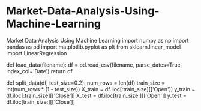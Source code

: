 # Market-Data-Analysis-Using-Machine-Learning
Market Data Analysis Using Machine Learning
import numpy as np
import pandas as pd
import matplotlib.pyplot as plt
from sklearn.linear_model import LinearRegression

def load_data(filename):
    df = pd.read_csv(filename, parse_dates=True, index_col='Date')
    return df

def split_data(df, test_size=0.2):
    num_rows = len(df)
    train_size = int(num_rows * (1 - test_size))
    X_train = df.iloc[:train_size][['Open']]
    y_train = df.iloc[:train_size][['Close']]
    X_test = df.iloc[train_size:][['Open']]
    y_test = df.iloc[train_size:][['Close']]
